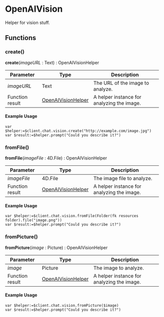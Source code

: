 # OpenAIVision

Helper for vision stuff.

## Functions

### create()

**create**(*imageURL* : Text) : OpenAIVisionHelper

| Parameter        | Type  | Description                   |
|------------------|-------|-------------------------------|
| *imageURL*       | Text  | The URL of the image to analyze. |
| Function result| [OpenAIVisionHelper](OpenAIVisionHelper.md) | A helper instance for analyzing the image. |

#### Example Usage

```4d
var $helper:=$client.chat.vision.create("http://example.com/image.jpg")
var $result:=$helper.prompt("Could you describe it?")
```

### fromFile()

**fromFile**(*imageFile* : 4D.File) : OpenAIVisionHelper

| Parameter        | Type      | Description                  |
|------------------|-----------|------------------------------|
| *imageFile*      | 4D.File   | The image file to analyze.   |
| Function result| [OpenAIVisionHelper](OpenAIVisionHelper.md) | A helper instance for analyzing the image. |

#### Example Usage

```4d
var $helper:=$client.chat.vision.fromFile(Folder(fk resources folder).file("image.png"))
var $result:=$helper.prompt("Could you describe it?")
```

### fromPicture()

**fromPicture**(*image* : Picture) : OpenAIVisionHelper

| Parameter        | Type      | Description                  |
|------------------|-----------|------------------------------|
| *image*          | Picture   | The image to analyze.        |
| Function result| [OpenAIVisionHelper](OpenAIVisionHelper.md) | A helper instance for analyzing the image. |

#### Example Usage

```4d
var $helper:=$client.chat.vision.fromPicture($image)
var $result:=$helper.prompt("Could you describe it?")
```

